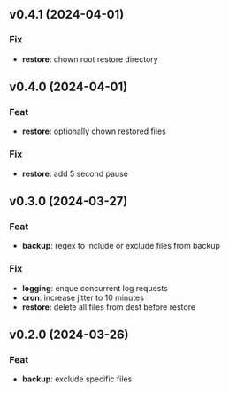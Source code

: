 ## v0.4.1 (2024-04-01)

### Fix

- **restore**: chown root restore directory

## v0.4.0 (2024-04-01)

### Feat

- **restore**: optionally chown restored files

### Fix

- **restore**: add 5 second pause

## v0.3.0 (2024-03-27)

### Feat

- **backup**: regex to include or exclude files from backup

### Fix

- **logging**: enque concurrent log requests
- **cron**: increase jitter to 10 minutes
- **restore**: delete all files from dest before restore

## v0.2.0 (2024-03-26)

### Feat

- **backup**: exclude specific files

## v0.1.3 (2024-03-26)

### Fix

- increase compression level

## v0.1.2 (2024-03-26)

### Fix

- **docker**: fix command

## v0.1.1 (2024-03-26)

### Fix

- **docker**: set container timezone with `TZ`

## v0.1.0 (2024-03-26)

### Feat

- initial commit
